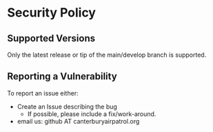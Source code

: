 # Security Policy

## Supported Versions

Only the latest release or tip of the main/develop branch is supported.

## Reporting a Vulnerability

To report an issue either:
* Create an Issue describing the bug
  * If possible, please include a fix/work-around.
* email us: github AT canterburyairpatrol.org
